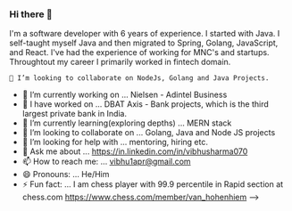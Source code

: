 ### Hi there 👋

I'm a software developer with 6 years of experience. I started with Java. I self-taught myself Java and then migrated to Spring, Golang, JavaScript, and React. I've had the experience of working for MNC's and startups. Throughtout my career I primarily worked in fintech domain.

    👯 I’m looking to collaborate on NodeJs, Golang and Java Projects.


- 🔭 I’m currently working on ... Nielsen - Adintel Business
- 🔭 I have worked on ... DBAT Axis - Bank projects, which is the third largest private bank in India.
- 🌱 I’m currently learning(exploring depths) ... MERN stack
- 👯 I’m looking to collaborate on ... Golang, Java and Node JS projects
- 🤔 I’m looking for help with ... mentoring, hiring etc.
- 💬 Ask me about ... https://in.linkedin.com/in/vibhusharma070
- 📫 How to reach me: ... vibhu1apr@gmail.com
- 😄 Pronouns: ... He/Him
- ⚡ Fun fact: ... I am chess player with 99.9 percentile in Rapid section at chess.com
    https://www.chess.com/member/van_hohenhiem
-->

